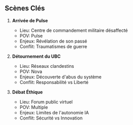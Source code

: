 ## Scènes Clés
1. **Arrivée de Pulse**
   - Lieu: Centre de commandement militaire désaffecté
   - POV: Pulse
   - Enjeux: Révélation de son passé
   - Conflit: Traumatismes de guerre

2. **Détournement du UBC**
   - Lieu: Réseaux clandestins
   - POV: Nova
   - Enjeux: Découverte d'abus du système
   - Conflit: Responsabilité vs Liberté

3. **Débat Éthique**
   - Lieu: Forum public virtuel
   - POV: Multiple
   - Enjeux: Limites de l'autonomie IA
   - Conflit: Sécurité vs Innovation

